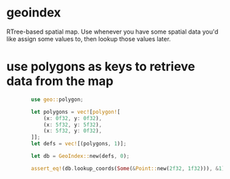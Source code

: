 # geoindex
RTree-based spatial map.
Use whenever you have some spatial data you'd like assign some values to, then lookup those values later.

# use polygons as keys to retrieve data from the map

```rust
        use geo::polygon;

        let polygons = vec![polygon![
            (x: 0f32, y: 0f32),
            (x: 5f32, y: 5f32),
            (x: 5f32, y: 0f32),
        ]];
        let defs = vec![(polygons, 1)];

        let db = GeoIndex::new(defs, 0);

        assert_eq!(db.lookup_coords(Some(&Point::new(2f32, 1f32))), &1);
```
